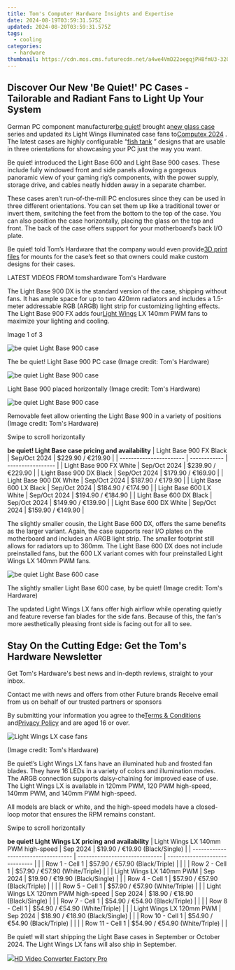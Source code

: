 ```yaml
---
title: Tom's Computer Hardware Insights and Expertise
date: 2024-08-19T03:59:31.575Z
updated: 2024-08-20T03:59:31.575Z
tags:
  - cooling
categories:
  - hardware
thumbnail: https://cdn.mos.cms.futurecdn.net/a4we4VmD22oegqjPH8fmU3-320-80.png
---
```


## Discover Our New 'Be Quiet!' PC Cases - Tailorable and Radiant Fans to Light Up Your System

German PC component manufacturer[be quiet!](https://www.bequiet.com/en/) brought a[new glass case](https://www.tomshardware.com/reviews/be-quiet-shadow-base-800-fx) series and updated its Light Wings illuminated case fans to[Computex 2024](https://www.tomshardware.com/tag/computex) . The latest cases are highly configurable “[fish tank](https://www.tomshardware.com/pc-components/pc-cases/new-msi-case-combines-fish-tank-style-design-and-back-plug-compatibility-mag-pano-m100r-pz-will-retail-for-around-dollar100) ” designs that are usable in three orientations for showcasing your PC just the way you want.

 Be quiet! introduced the Light Base 600 and Light Base 900 cases. These include fully windowed front and side panels allowing a gorgeous panoramic view of your gaming rig’s components, with the power supply, storage drive, and cables neatly hidden away in a separate chamber.

 These cases aren’t run-of-the-mill PC enclosures since they can be used in three different orientations. You can set them up like a traditional tower or invert them, switching the feet from the bottom to the top of the case. You can also position the case horizontally, placing the glass on the top and front. The back of the case offers support for your motherboard’s back I/O plate.

 Be quiet! told Tom’s Hardware that the company would even provide[3D print files](https://www.tomshardware.com/how-to/g-code-modify-3d-print-files) for mounts for the case’s feet so that owners could make custom designs for their cases.

 LATEST VIDEOS FROM tomshardware Tom's Hardware

 The Light Base 900 DX is the standard version of the case, shipping without fans. It has ample space for up to two 420mm radiators and includes a 1.5-meter addressable RGB (ARGB) light strip for customizing lighting effects. The Light Base 900 FX adds four[Light Wings](https://www.tomshardware.com/news/be-quiet-fx-coolers-case) LX 140mm PWM fans to maximize your lighting and cooling.

 Image 1 of 3

![be quiet Light Base 900 case](https://vanilla.futurecdn.net/cyclingnews/media/img/missing-image.svg)

 The be quiet! Light Base 900 PC case  (Image credit: Tom's Hardware)

![be quiet Light Base 900 case](https://vanilla.futurecdn.net/cyclingnews/media/img/missing-image.svg)

 Light Base 900 placed horizontally  (Image credit: Tom's Hardware)

![be quiet Light Base 900 case](https://vanilla.futurecdn.net/cyclingnews/media/img/missing-image.svg)

 Removable feet allow orienting the Light Base 900 in a variety of positions  (Image credit: Tom's Hardware)

 Swipe to scroll horizontally

__be quiet! Light Base case pricing and availability__
| Light Base 900 FX Black | Sep/Oct 2024 | $229.90 / €219.90 |
| ----------------------- | ------------ | ----------------- |
| Light Base 900 FX White | Sep/Oct 2024 | $239.90 / €229.90 |
| Light Base 900 DX Black | Sep/Oct 2024 | $179.90 / €169.90 |
| Light Base 900 DX White | Sep/Oct 2024 | $187.90 / €179.90 |
| Light Base 600 LX Black | Sep/Oct 2024 | $184.90 / €174.90 |
| Light Base 600 LX White | Sep/Oct 2024 | $194.90 / €184.90 |
| Light Base 600 DX Black | Sep/Oct 2024 | $149.90 / €139.90 |
| Light Base 600 DX White | Sep/Oct 2024 | $159.90 / €149.90 |

 The slightly smaller cousin, the Light Base 600 DX, offers the same benefits as the larger variant. Again, the case supports rear I/O plates on the motherboard and includes an ARGB light strip. The smaller footprint still allows for radiators up to 360mm. The Light Base 600 DX does not include preinstalled fans, but the 600 LX variant comes with four preinstalled Light Wings LX 140mm PWM fans.

![be quiet Light Base 600 case](https://cdn.mos.cms.futurecdn.net/a7Nr9VE4xQUuLb9cNYn7hE-320-80.jpg)

 The slightly smaller Light Base 600 case, by be quiet!  (Image credit: Tom's Hardware)

 The updated Light Wings LX fans offer high airflow while operating quietly and feature reverse fan blades for the side fans. Because of this, the fan's more aesthetically pleasing front side is facing out for all to see.

## Stay On the Cutting Edge: Get the Tom's Hardware Newsletter

 Get Tom's Hardware's best news and in-depth reviews, straight to your inbox.

 Contact me with news and offers from other Future brands  Receive email from us on behalf of our trusted partners or sponsors

 By submitting your information you agree to the[Terms & Conditions](https://futureplc.com/terms-conditions/) and[Privacy Policy](https://futureplc.com/privacy-policy/) and are aged 16 or over.

![Light Wings LX case fans](https://cdn.mos.cms.futurecdn.net/NWSSnnfg9Avnuh5hjMoPvR-320-80.jpg)

 (Image credit: Tom's Hardware)

 Be quiet!’s Light Wings LX fans have an illuminated hub and frosted fan blades. They have 16 LEDs in a variety of colors and illumination modes. The ARGB connection supports daisy-chaining for improved ease of use. The Light Wings LX is available in 120mm PWM, 120 PWM high-speed, 140mm PWM, and 140mm PWM high-speed.

 All models are black or white, and the high-speed models have a closed-loop motor that ensures the RPM remains constant.

 Swipe to scroll horizontally

__be quiet! Light Wings LX pricing and availability__
| Light Wings LX 140mm PWM high-speed | Sep 2024                       | $19.90 / €19.90 (Black/Single) |
| ----------------------------------- | ------------------------------ | ------------------------------ |
| |  Row 1 - Cell 1                   | $57.90 / €57.90 (Black/Triple) |                                |
| |  Row 2 - Cell 1                   | $57.90 / €57.90 (White/Triple) |                                |
| Light Wings LX 140mm PWM            | Sep 2024                       | $19.90 / €19.90 (Black/Single) |
| |  Row 4 - Cell 1                   | $57.90 / €57.90 (Black/Triple) |                                |
| |  Row 5 - Cell 1                   | $57.90 / €57.90 (White/Triple) |                                |
| Light Wings LX 120mm PWM high-speed | Sep 2024                       | $18.90 / €18.90 (Black/Single) |
| |  Row 7 - Cell 1                   | $54.90 / €54.90 (Black/Triple) |                                |
| |  Row 8 - Cell 1                   | $54.90 / €54.90 (White/Triple) |                                |
| Light Wings LX 120mm PWM            | Sep 2024                       | $18.90 / €18.90 (Black/Single) |
| |  Row 10 - Cell 1                  | $54.90 / €54.90 (Black/Triple) |                                |
| |  Row 11 - Cell 1                  | $54.90 / €54.90 (White/Triple) |                                |

 Be quiet! will start shipping the Light Base cases in September or October 2024\. The Light Wings LX fans will also ship in September.


<ins class="adsbygoogle"
     style="display:block"
     data-ad-format="autorelaxed"
     data-ad-client="ca-pub-7571918770474297"
     data-ad-slot="1223367746"></ins>



<ins class="adsbygoogle"
     style="display:block"
     data-ad-client="ca-pub-7571918770474297"
     data-ad-slot="8358498916"
     data-ad-format="auto"
     data-full-width-responsive="true"></ins>



<!-- affiliate ads begin -->
<a href="https://secure.2checkout.com/order/checkout.php?PRODS=4537546&QTY=1&AFFILIATE=108875&CART=1"><img src="https://secure.avangate.com/images/merchant/4b0a0290ad7df100b77e86839989a75e/products/7_copy_2_2_hdpro.png" border="0">HD Video Converter Factory Pro</a>
<!-- affiliate ads end -->